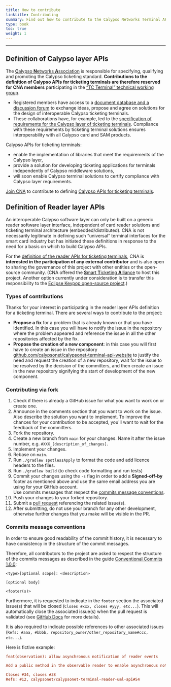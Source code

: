 ```yaml
---
title: How to contribute
linktitle: Contributing
summary: Find out how to contribute to the Calypso Networks Terminal API project and how it can benefit your organization.
type: book
toc: true
weight: 1
---
```


---
## Definition of Calypso layer APIs

The [**C**alypso **N**etworks **A**ssociation](https://calypsonet.org/about-calypso-networks-association-cna/)  is responsible for specifying, qualifying and promoting the Calypso ticketing standard. **Contributions to the definition of Calypso APIs for ticketing terminals are therefore reserved for CNA members** participating in the [“TC Terminal” technical working group](https://calypsonet.org/working-groups/).
- Registered members have access to a [document database and a discussion forum](https://calypsonet.sharepoint.com/sites/TCterminal/SitePages/Home.aspx) to exchange ideas, propose and agree on solutions for the design of interoperable Calypso ticketing terminals.
- These collaborations have, for example, led to the [specification of requirements for the Calypso layer of ticketing terminals](https://calypsonet.org/document/calypso-layer-requirements-v2-0-200423/). Compliance with these requirements by ticketing terminal solutions ensures interoperability with all Calypso card and SAM products.

Calypso APIs for ticketing terminals:
- enable the implementation of libraries that meet the requirements of the Calypso layer,
- provide a solution for developing ticketing applications for terminals independently of Calypso middleware solutions,
- will soon enable Calypso terminal solutions to certify compliance with Calypso layer requirements.

[Join CNA](https://calypsonet.org/cna-community-overview/) to contribute to defining [Calypso APIs for ticketing terminals](https://terminal-api.calypsonet.org/specifications/calypso-layer/).

## Definition of Reader layer APIs

An interoperable Calypso software layer can only be built on a generic reader software layer interface, independent of card reader solutions and ticketing terminal architecture (embedded/distributed). CNA is not necessarily legitimate in defining such “universal” terminal interfaces for the smart card industry but has initiated these definitions in response to the need for a basis on which to build Calypso APIs.

For the [definition of the reader APIs for ticketing terminals](https://terminal-api.calypsonet.org/specifications/reader-layer/), CNA is **interested in the participation of any external contributor** and is also open to sharing the governance of this project with other entities or the open-source community. (CNA offered the [**S**mart **T**icketing **A**lliance](https://www.smart-ticketing.org/) to host this project.
Another option currently under consideration is to transfer this responsibility to the [Eclipse Keypop open-source project](https://keypop.org/).)

### Types of contributions

Thanks for your interest in participating in the reader layer APIs definition for a ticketing terminal.
There are several ways to contribute to the project:
- **Propose a fix** for a problem that is already known or that you have identified. In this case you will have to notify the issue in the repository where the problem appeared and reference the issue in all the other repositories affected by the fix.
- **Propose the creation of a new component**: in this case you will first have to create an issue in the repository [github.com/calypsonet/calypsonet-terminal-api-website](https://github.com/calypsonet/calypsonet-terminal-api-website/issues) to justify the need and request the creation of a new repository, wait for the issue to be resolved by the decision of the committers, and then create an issue in the new repository signifying the start of development of the new component.

### Contributing via fork

1. Check if there is already a GitHub issue for what you want to work on or create one.
2. Announce in the comments section that you want to work on the issue. Also describe the solution you want to implement. 
To improve the chances for your contribution to be accepted, you'll want to wait for the feedback of the committers.
3. Fork the repository.
4. Create a new branch from `main` for your changes. Name it after the issue number, e.g. `#XXX_[description_of_changes]`.
5. Implement your changes.
6. Rebase on `main`.
7. Run `./gradlew spotlessApply` to format the code and add licence headers to the files.
8. Run `./gradlew build` (to check code formatting and run tests)
9. Commit your changes using the `-s` flag in order to add a **Signed-off-by** footer as mentioned above and use the same email address you are using for your GitHub account.<br>
   Use commits messages that respect the [commits message conventions](#commits-message-conventions).
10. Push your changes to your forked repository.
11. Submit a [pull request](https://help.github.com/articles/using-pull-requests/) referencing the related issue(s).
12. After submitting, do not use your branch for any other development, otherwise further changes that you make will be visible in the PR.

### Commits message conventions

In order to ensure good readability of the commit history, it is necessary to have consistency in the structure of the commit messages.

Therefore, all contributors to the project are asked to respect the structure of the commits messages as described in the guide [Conventional Commits 1.0.0](https://www.conventionalcommits.org/en/v1.0.0/):

```
<type>[optional scope]: <description>

[optional body]

<footer(s)>
```
Furthermore, it is requested to indicate in the `footer` section the associated issue(s) that will be closed (`Closes #xxx, closes #yyy, etc...`).
This will automatically close the associated issue(s) when the pull request is validated (see [GitHub Docs](https://docs.github.com/en/issues/tracking-your-work-with-issues/linking-a-pull-request-to-an-issue) for more details).

It is also required to indicate possible references to other associated issues (`Refs: #aaa, #bbbb, repository_owner/other_repository_name#ccc, etc...`).

Here is fictive example:

```ini
feat(observation): allow asynchronous notification of reader events

Add a public method in the observable reader to enable asynchronous notifications.

Closes #34, closes #38
Refs: #12, calypsonet/calypsonet-terminal-reader-uml-api#54
```
